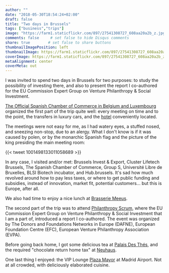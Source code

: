 ```yaml
---
author: ""
date: "2018-05-30T18:54:24+02:00"
draft: false
title: "Two days in Brussels"
tags: ["business","trips"]
image: "https://farm1.staticflickr.com/897/27541308727_608aa20a2b_z.jpg"
comments: false     # set false to hide Disqus comments
share: true        # set false to share buttons
thumbnailImagePosition: left
thumbnailImage: https://farm1.staticflickr.com/897/27541308727_608aa20a2b_z.jpg
coverImage: https://farm1.staticflickr.com/897/27541308727_608aa20a2b_z.jpg
metaAlignment: center
coverMeta: out
---
```


I was invited to spend two days in Brussels for two purposes: to study the possibility of investing there, and also to present the report I co-authored for the EU Commission Expert Group on Venture Philanthropy & Social Investment.

<!--more-->

[The Official Spanish Chamber of Commerce in Belgium and Luxembourg](https://e-camara.com/web/en/home/) organized the first part of the trip quite well: every meeting on time and to the point, the transfers in luxury cars, and the [hotel](https://www.nh-hotels.com/hotel/nh-brussels-stephanie) conveniently located.

The meetings were not easy for me, as I had watery eyes, a stuffed nosed, and sneezing non-stop, due to an alergy. What I don't know is if it was caused by polen, or by the monarchic Spanish flag and the picture of the king presiding the main meeting room:

{{< tweet 1001498133011058689 >}}

In any case, I visited and/or met: Brussels Invest & Export, Cluster Lifetech Brussels, The Spanish Chamber of Commerce, Group S, Université Libre de Bruxelles, BLSI Biotech incubator, and Hub.brussels. It's sad how much revolved around how to pay less taxes, or where to get public funding and subsidies, instead of innovation, market fit, potential customers... but this is Europe, after all.

We also had time to enjoy a nice lunch at [Brasserie Meeus](http://www.brasseriemeeus.be/en/en_index.php).

The second part of the trip was to attend [Philanthropy Scrum](https://www.philanthropyscrum.com/events/philanthropyscrum), where the EU Commission Expert Group on Venture Philanthropy & Social Investment that I am a part of, introduced a report I co-authored. The event was organized by The Donors and Foundations Networks in Europe (DAFNE), European Foundation Centre (EFC), European Venture Philanthropy Association (EVPA).

Before going back home, I got some delicious tea at [Palais Des Thés](https://www.palaisdesthes.com/en/), and the required "chocolate return home tax" at [Neuhaus](https://www.neuhauschocolate.com/index-en.htm).

One last thing I enjoyed: the VIP Lounge [Plaza Mayor](http://www.aena.es/en/madrid-barajas-airport/plaza-mayor.html) at Madrid Airport. Not at all crowded, with deliciously elaborated cuisine.

<div id="flickrembed"></div><div style="position:absolute; top:-70px; display:block; text-align:center; z-index:-1;"></div><script src='https://flickrembed.com/embed_v2.js.php?source=flickr&layout=responsive&input=www.flickr.com/photos/jcortell/albums/72157669505051908&sort=5&by=album&theme=default&scale=fill&limit=100&skin=default&autoplay=true'></script>
